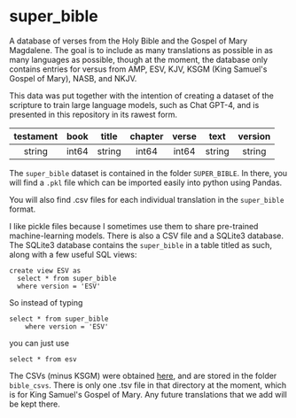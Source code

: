 # super_bible
A database of verses from the Holy Bible and the Gospel of Mary Magdalene. The goal is to include as many translations as possible in as many languages as possible, though at the moment, the database only contains entries for versus from AMP, ESV, KJV, KSGM (King Samuel's Gospel of Mary), NASB, and NKJV.

This data was put together with the intention of creating a dataset of the scripture to train large language models, such as Chat GPT-4, and is presented in this repository in its rawest form.

|testament|book|title|chapter|verse|text|version|
|:---:|:---:|:---:|:---:|:---:|:------:|:---:|
|string|int64|string|int64|int64|string|string|

The `super_bible` dataset is contained in the folder `SUPER_BIBLE`. In there, you will find a `.pkl` file which can be imported easily into python using Pandas. 

You will also find .csv files for each individual translation in the `super_bible` format.

I like pickle files because I sometimes use them to share pre-trained machine-learning models. There is also a CSV file and a SQLite3 database. The SQLite3 database contains the `super_bible` in a table titled as such, along with a few useful SQL views:

    create view ESV as
      select * from super_bible
      where version = 'ESV'

So instead of typing 
    
    select * from super_bible
        where version = 'ESV'

you can just use 
    
    select * from esv

The CSVs (minus KSGM) were obtained [here](http://my-bible-study.appspot.com/), and are stored in the folder `bible_csvs`. There is only one .tsv file in that directory at the moment, which is for King Samuel's Gospel of Mary. Any future translations that we add will be kept there.